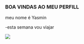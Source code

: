 ### BOA VINDAS AO MEU PERFILL 

meu nome é Yasmin

-esta semana vou viajar


  ![](https://media.tenor.com/YxoWvclwbZoAAAAd/smash.gif )
